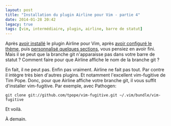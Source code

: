 ```yaml
---
layout: post
title: "Installation du plugin Airline pour Vim - partie 4"
date: 2014-01-28 20:42
legacy: true
tags: [vim, intermédiaire, plugin, airline, barre de statut]
---
```




Après [avoir installé](/blog/2014/01/25/installation-du-plugin-airline-pour-vim-partie-1/) le plugin Airline pour Vim,
après [avoir configuré le thème](/blog/2014/01/26/installation-du-plugin-airline-pour-vim-partie-2/),
puis [personnalisé quelques sections](/blog/2014/01/27/installation-du-plugin-airline-pour-vim-partie-3/),
vous pensiez en avoir fini. Mais il se peut que la branche git
n'apparaisse pas dans votre barre de statut ?
Comment faire pour que Airline affiche le nom de la branche git ?

<!-- more -->

En fait, il ne peut pas. Enfin pas vraiment. Airline ne fait pas tout.
Par contre il intègre très bien d'autres plugins. Et notamment
l'excellent vim-fugitive de Tim Pope. Donc, pour que Airline affiche
votre branche git, il vous suffit d'installer vim-fugitive. Par
exemple, avec Pathogen:

    git clone git://github.com/tpope/vim-fugitive.git ~/.vim/bundle/vim-fugitive

Et voilà.



À demain.


